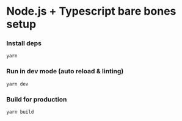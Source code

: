 # Node.js + Typescript bare bones setup

### Install deps
```
yarn
```

### Run in dev mode (auto reload & linting)
```
yarn dev
```

### Build for production
```
yarn build
```
